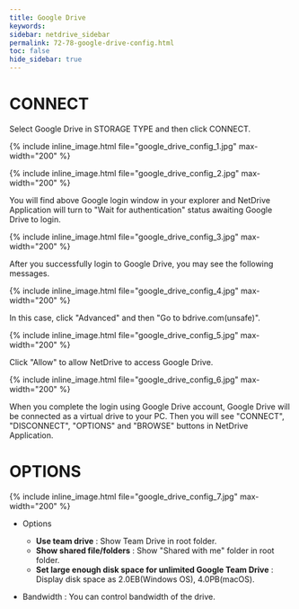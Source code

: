 ```yaml
---
title: Google Drive
keywords:
sidebar: netdrive_sidebar
permalink: 72-78-google-drive-config.html
toc: false
hide_sidebar: true
---
```


CONNECT
==================
Select Google Drive in STORAGE TYPE and then click CONNECT.


{% include inline_image.html file="google_drive_config_1.jpg" max-width="200" %}


{% include inline_image.html file="google_drive_config_2.jpg" max-width="200" %}


You will find above Google login window in your explorer and NetDrive Application will turn to "Wait for authentication" status awaiting Google Drive to login.


{% include inline_image.html file="google_drive_config_3.jpg" max-width="200" %}

After you successfully login to Google Drive, you may see the following messages.


{% include inline_image.html file="google_drive_config_4.jpg" max-width="200" %}


In this case, click "Advanced" and then "Go to bdrive.com(unsafe)".  


{% include inline_image.html file="google_drive_config_5.jpg" max-width="200" %}


Click "Allow" to allow NetDrive to access Google Drive.


{% include inline_image.html file="google_drive_config_6.jpg" max-width="200" %}


When you complete the login using Google Drive account, Google Drive will be connected as a virtual drive to your PC. Then you will see "CONNECT", "DISCONNECT", "OPTIONS" and "BROWSE" buttons in NetDrive Application.


OPTIONS
==================


{% include inline_image.html file="google_drive_config_7.jpg" max-width="200" %}


* Options
    * **Use team drive** : Show Team Drive in root folder.
    * **Show shared file/folders** : Show "Shared with me" folder in root folder.
    * **Set large enough disk space for unlimited Google Team Drive** : Display disk space as 2.0EB(Windows OS), 4.0PB(macOS).

* Bandwidth : You can control bandwidth of the drive.

